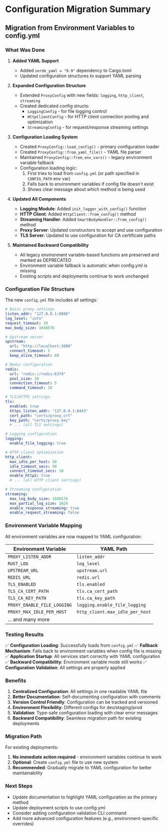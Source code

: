# Configuration Migration Summary

## Migration from Environment Variables to config.yml

### What Was Done

1. **Added YAML Support**
   - Added `serde_yaml = "0.9"` dependency to Cargo.toml
   - Updated configuration structures to support YAML parsing

2. **Expanded Configuration Structure**
   - Extended `ProxyConfig` with new fields: `logging`, `http_client`, `streaming`
   - Created dedicated config structs:
     - `LoggingConfig` - for file logging control
     - `HttpClientConfig` - for HTTP client connection pooling and optimization
     - `StreamingConfig` - for request/response streaming settings

3. **Configuration Loading System**
   - Created `ProxyConfig::load_config()` - primary configuration loader
   - Created `ProxyConfig::from_yaml_file()` - YAML file parser
   - Maintained `ProxyConfig::from_env_vars()` - legacy environment variable fallback
   - Configuration loading logic:
     1. First tries to load from `config.yml` (or path specified in `CONFIG_PATH` env var)
     2. Falls back to environment variables if config file doesn't exist
     3. Shows clear message about which method is being used

4. **Updated All Components**
   - **Logging Module**: Added `init_logger_with_config()` function
   - **HTTP Client**: Added `HttpClient::from_config()` method
   - **Streaming Handler**: Added `SmartBodyHandler::from_config()` method
   - **Proxy Server**: Updated constructors to accept and use configuration
   - **TLS Server**: Updated to use configuration for CA certificate paths

5. **Maintained Backward Compatibility**
   - All legacy environment variable-based functions are preserved and marked as DEPRECATED
   - Environment variable fallback is automatic when config.yml is missing
   - Existing scripts and deployments continue to work unchanged

### Configuration File Structure

The new `config.yml` file includes all settings:

```yaml
# Basic proxy settings
listen_addr: "127.0.0.1:8080"
log_level: "info"
request_timeout: 30
max_body_size: 1048576

# Upstream server
upstream:
  url: "http://localhost:3000"
  connect_timeout: 5
  keep_alive_timeout: 60

# Redis configuration
redis:
  url: "redis://redis:6379"
  pool_size: 10
  connection_timeout: 5
  command_timeout: 10

# TLS/HTTPS settings
tls:
  enabled: true
  https_listen_addr: "127.0.0.1:8443"
  cert_path: "certs/proxy.crt"
  key_path: "certs/proxy.key"
  # ... (all TLS settings)

# Logging configuration
logging:
  enable_file_logging: true

# HTTP client optimization
http_client:
  max_idle_per_host: 50
  idle_timeout_secs: 90
  connect_timeout_secs: 10
  enable_http2: true
  # ... (all HTTP client settings)

# Streaming configuration
streaming:
  max_log_body_size: 1048576
  max_partial_log_size: 1024
  enable_response_streaming: true
  enable_request_streaming: false
```

### Environment Variable Mapping

All environment variables are now mapped to YAML configuration:

| Environment Variable | YAML Path |
|---------------------|-----------|
| `PROXY_LISTEN_ADDR` | `listen_addr` |
| `RUST_LOG` | `log_level` |
| `UPSTREAM_URL` | `upstream.url` |
| `REDIS_URL` | `redis.url` |
| `TLS_ENABLED` | `tls.enabled` |
| `TLS_CA_CERT_PATH` | `tls.ca_cert_path` |
| `TLS_CA_KEY_PATH` | `tls.ca_key_path` |
| `PROXY_ENABLE_FILE_LOGGING` | `logging.enable_file_logging` |
| `PROXY_MAX_IDLE_PER_HOST` | `http_client.max_idle_per_host` |
| ... and many more |

### Testing Results

✅ **Configuration Loading**: Successfully loads from `config.yml`
✅ **Fallback Mechanism**: Falls back to environment variables when config file is missing
✅ **Application Startup**: All services start correctly with YAML configuration
✅ **Backward Compatibility**: Environment variable mode still works
✅ **Configuration Validation**: All settings are properly applied

### Benefits

1. **Centralized Configuration**: All settings in one readable YAML file
2. **Better Documentation**: Self-documenting configuration with comments
3. **Version Control Friendly**: Configuration can be tracked and versioned
4. **Environment Flexibility**: Different configs for dev/staging/prod
5. **Validation**: Type-safe configuration loading with clear error messages
6. **Backward Compatibility**: Seamless migration path for existing deployments

### Migration Path

For existing deployments:
1. **No immediate action required** - environment variables continue to work
2. **Optional**: Create `config.yml` file to use new system
3. **Recommended**: Gradually migrate to YAML configuration for better maintainability

### Next Steps

- Update documentation to highlight YAML configuration as the primary method
- Update deployment scripts to use config.yml
- Consider adding configuration validation CLI command
- Add more advanced configuration features (e.g., environment-specific overrides)

